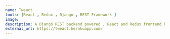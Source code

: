 ```yaml
---
name: Tweact
tools: [React , Redux , Django , REST Framework ]
image: 
description: A Django REST backend powered , React and Redux frontend hosted up on heroku , it imitates the functionality of Twitter.
external_url: https://tweact.herokuapp.com/
---
```

